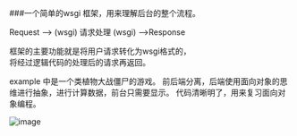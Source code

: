 ###一个简单的wsgi 框架，用来理解后台的整个流程。


Request --> (wsgi) 请求处理 (wsgi) -->Response  

框架的主要功能就是将用户请求转化为wsgi格式的，  
将经过逻辑代码的处理后的请求再返回。  




example 中是一个类植物大战僵尸的游戏。
前后端分离，后端使用面向对象的思维进行抽象，进行计算数据，前台只需要显示。
代码清晰明了，用来复习面向对象编程。

![image](http://pyblog-10073407.image.myqcloud.com/postimage1508203711?imageView2/0/w/450/h/400 "enter image title here")

